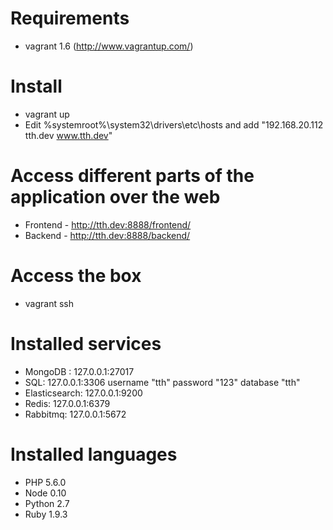 # Requirements
* vagrant 1.6 (http://www.vagrantup.com/)

# Install

* vagrant up
* Edit %systemroot%\system32\drivers\etc\hosts and add "192.168.20.112		tth.dev www.tth.dev"

# Access different parts of the application over the web
* Frontend - http://tth.dev:8888/frontend/
* Backend - http://tth.dev:8888/backend/

# Access the box
* vagrant ssh

# Installed services
* MongoDB : 127.0.0.1:27017
* SQL: 127.0.0.1:3306 username "tth" password "123" database "tth"
* Elasticsearch: 127.0.0.1:9200
* Redis: 127.0.0.1:6379
* Rabbitmq: 127.0.0.1:5672

# Installed languages
* PHP 5.6.0
* Node 0.10
* Python 2.7
* Ruby 1.9.3
